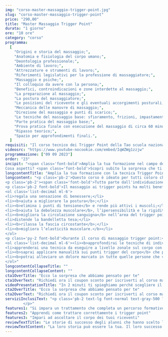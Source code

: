 ```yaml
---
img: "corso-master-massaggio-trigger-point.jpg"
slug: "corso-master-massaggio-trigger-point"
price: "290,00"
title: "Master Massaggio Trigger Point"
durata: "1 giorno"
ore: "10 ore"
category: "corso"
programma:
  [
    "Origini e storia del massaggio;",
    "Anatomia e fisiologia del corpo umano;",
    "Deontologia professionale;",
    "Ambiente di lavoro;",
    "Attrezzature e strumenti di lavoro;",
    "Riferimenti legislativi per la professione di massaggiatore;",
    "Massaggio e psiche;",
    "Il colloquio da avere con la persona;",
    "Benefici, controindicazioni e zone interdette al massaggio;",
    "La preparazione al massaggio;",
    "La postura del massaggiatore;",
    "Le posizioni del ricevente e gli eventuali accorgimenti posturali;",
    "Meccanica delle manovre di massaggio;",
    "Direzione del massaggio e punti di scarico;",
    "Le tecniche del massaggio base: sfioramento, frizioni, impastamenti, vibrazioni e percussioni in tutte le loro varianti e manovre;",
    "Parte pratica del massaggio base;",
    "Prova pratica finale con esecuzione del massaggio di circa 60 minuti;",
    "Ripasso teorico;",
    "Spazio per approfondimenti finali.",
  ]
requisiti: "Il corso tecnico dei Trigger Point della Tao scuola nazionale di massaggio è aperto a chi ha già un’esperienza di base precedente, soprattutto una conoscenza delle tecniche del massaggio base classico svedese, quali sfioramento, frizioni, impastamenti, vibrazioni e percussioni, in tutte le loro varianti, delle tecniche del massaggio decontratturante e del corso di anatomia palpatoria."
videosrc: "https://www.youtube-nocookie.com/embed/IqWZWg1zzjw"
programmazione: ["09 09 2023"]
order: "23"
incipit: "<span class='font-bold'>Amplia la tua formazione nel campo dei trattamenti decontratturanti e miofasciali sul corpo.</span><span class='block py-2'><span class='font-bold'>Tutto questo è possibile con il corso di massaggio Trigger Point</span>, ideato su misura per te.</span>
Cosa aspetti? <span class='font-bold'>Scopri subito la sorpresa che ti abbiamo riservato.</span>"
longcontentTitle: "Amplia la tua formazione con la tecnica Trigger Point"            
longcontent: "<p class='pb-2'>Questo corso è ideato per tutti coloro che hanno già esperienza nei trattamenti decontratturanti e miofasciali.</p>
<p class='pb-2'><span class='font-bold'>Tutto parte dall'individuazione e dallo scioglimento dei punti trigger</span>, ovvero delle piccole contrazioni muscolari <span class='font-bold'>che provocano dolore, tensione e limitazione del movimento.</span></p>
<p class='pb-2 font-bold'>Il massaggio ai trigger points ha molti benefici:</p>
<ol class='list-decimal ml-6'>
<li>regala una sensazione di benessere;</li>
<li><b>aiuta a migliorare la postura</b>;</li>
<li><b>elimina i punti di tensione</b> e rende più attivi i muscoli;</li>
<li><b>aiuta la debolezza muscolare</b>, l’ipersensibilità e la rigidità;</li>
<li><b>migliora la circolazione sanguigna</b> nell’area del trigger point;</li>
<li>distende la bandelletta tesa;</li>
<li><b>rilassa la fascia circostante</b>;</li>
<li><b>migliora l’elasticità muscolare.</b></li>
</ol>
<p class='py-2 font-bold'>Durante il corso di massaggio trigger point:</p>
<ol class='list-decimal ml-6'><li><b>approfondirai le tecniche di individuazione e di trattamento dei punti trigger</b>, sia attivi che passivi, sia locali che riferiti;</li>
<li>apprenderai una tecnica da eseguire a livello zonale sul corpo con trattamenti specifici;</li>
<li><b>saprai applicare manualità sui punti trigger del corpo</b> che portano dolori diffusi anche zone lontane da dove nasce il problema;</li>
<li><b>potrai alleviare un dolore marcato in tutte quelle persone che vivono un disagio psicofisico</b>, come la presenza di mal di testa, mal di collo, dolore alle spalle e tutti i punti sensibili coinvolti da questo dolore irradiato. <b>Tutto questo è possibile grazie al fatto che il massaggio rilascia la fascia tesa</b>, ripristina il flusso sanguigno, elimina i prodotti di scarto.</li>
</ol>"
longcontentCollapseTitle: ""
longcontentCollapseContent: ""
cta1OverTitle: "Ecco la sorpresa che abbiamo pensato per te"
cta1OverText: "Richiedi ora il coupon sconto per iscriverti al corso master in trigger point"
videoPresentationTitle: "In 2 minuti ti spieghiamo perché scegliere il corso master in trigger point"
cta2OverTitle: "Ecco la sorpresa che abbiamo pensato per te"
cta2OverText: "Richiedi ora il coupon sconto per iscriverti al corso master in trigger point"
serviziInclusiText: "<p class='pb-2 text-lg font-normal text-gray-500 lg:text-xl sm:px-16 lg:px-48 text-justify'><b>Un corso di massaggio che completa la tua formazione nel campo dei trattamenti decontratturanti</b> e miofasciali. <b>Un corso che prevede la presenza dei migliori docenti nel mondo del massaggio</b> per una didattica eccellente. <b>Un corso che ti permetterà di differenziarti e offrire nuove tecniche di massaggio.</b> Cosa aspetti? Contattaci ora per saperne di più. 
        </p>"
features1: "Si impara un trattamento che completa un percorso formativo"
features2: "Apprendi come trattare correttamente i trigger point"
features3: "Impari ad ascoltare il corpo dei tuoi riceventi"      
reviewTextTitle: "Le storie di successo degli alunni che hanno scelto la nostra scuola di massaggio"        
reviewTextContent: "La loro storia può essere la tua. Il loro successo puoi ottenerlo anche tu.<span class='block py-2'>Cosa aspetti? Scegli anche tu di essere finalmente felice del lavoro che scegli.</span>"                   
---
```

